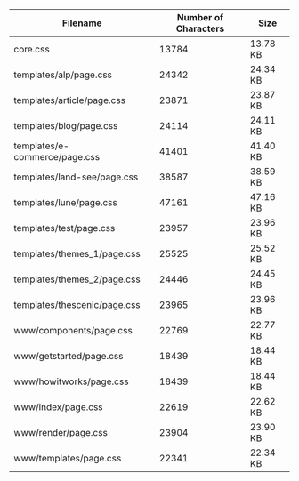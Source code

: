 | Filename                      | Number of Characters | Size     |
| ----------------------------- | -------------------- | -------- |
| core.css                      | 13784                | 13.78 KB |
| templates/alp/page.css        | 24342                | 24.34 KB |
| templates/article/page.css    | 23871                | 23.87 KB |
| templates/blog/page.css       | 24114                | 24.11 KB |
| templates/e-commerce/page.css | 41401                | 41.40 KB |
| templates/land-see/page.css   | 38587                | 38.59 KB |
| templates/lune/page.css       | 47161                | 47.16 KB |
| templates/test/page.css       | 23957                | 23.96 KB |
| templates/themes_1/page.css   | 25525                | 25.52 KB |
| templates/themes_2/page.css   | 24446                | 24.45 KB |
| templates/thescenic/page.css  | 23965                | 23.96 KB |
| www/components/page.css       | 22769                | 22.77 KB |
| www/getstarted/page.css       | 18439                | 18.44 KB |
| www/howitworks/page.css       | 18439                | 18.44 KB |
| www/index/page.css            | 22619                | 22.62 KB |
| www/render/page.css           | 23904                | 23.90 KB |
| www/templates/page.css        | 22341                | 22.34 KB |

